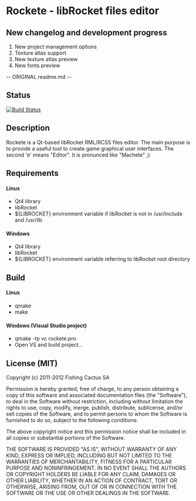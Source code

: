 # Rockete - libRocket files editor

## New changelog and development progress

1. New project management options
2. Texture atlas support
3. New texture atlas preview
4. New fonts preview


-- ORIGINAL readme.md --

## Status
[![Build Status](https://secure.travis-ci.org/FishingCactus/Rockete.png?branch=master)](http://travis-ci.org/FishingCactus/Rockete)

## Description
Rockete is a Qt-based libRocket RML/RCSS files editor.
The main purpose is to provide a useful tool to create game graphical user interfaces.
The second 'e' means "Editor".
It is pronunced like "Machete" ;)

## Requirements

#### Linux
- Qt4 library
- libRocket
- ${LIBROCKET} environment variable if libRocket is not in /usr/include and /usr/lib

#### Windows
- Qt4 library
- libRocket
- ${LIBROCKET} environment variable referring to libRocket root directory

## Build

#### Linux
- qmake
- make

#### Windows (Visual Studio project)
- qmake -tp vc rockete.pro
- Open VS and build project...

## License (MIT)
 
 Copyright (c) 2011-2012 Fishing Cactus SA
 
 Permission is hereby granted, free of charge, to any person obtaining a copy
 of this software and associated documentation files (the "Software"), to deal
 in the Software without restriction, including without limitation the rights
 to use, copy, modify, merge, publish, distribute, sublicense, and/or sell
 copies of the Software, and to permit persons to whom the Software is
 furnished to do so, subject to the following conditions:

 The above copyright notice and this permission notice shall be included in
 all copies or substantial portions of the Software.
  
 THE SOFTWARE IS PROVIDED "AS IS", WITHOUT WARRANTY OF ANY KIND, EXPRESS OR
 IMPLIED, INCLUDING BUT NOT LIMITED TO THE WARRANTIES OF MERCHANTABILITY,
 FITNESS FOR A PARTICULAR PURPOSE AND NONINFRINGEMENT. IN NO EVENT SHALL THE
 AUTHORS OR COPYRIGHT HOLDERS BE LIABLE FOR ANY CLAIM, DAMAGES OR OTHER
 LIABILITY, WHETHER IN AN ACTION OF CONTRACT, TORT OR OTHERWISE, ARISING FROM,
 OUT OF OR IN CONNECTION WITH THE SOFTWARE OR THE USE OR OTHER DEALINGS IN
 THE SOFTWARE.